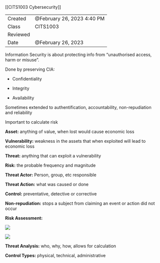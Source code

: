 [[CITS1003 Cybersecurity]] 


|   |   |
|---|---|
|Created|@February 26, 2023 4:40 PM|
|Class|CITS1003|
|Reviewed||
|Date|@February 26, 2023|

Information Security is about protecting info from “unauthorised access, harm or misuse”.

Done by preserving CIA:

- Confidentiality

- Integrity

- Availability

Sometimes extended to authentification, accountability, non-repudiation and reliability

Important to calculate risk

**********Asset:********** anything of value, when lost would cause economic loss

****************************Vulnerability:**************************** weakness in the assets that when exploited will lead to economic loss

**************Threat:************** anything that can exploit a vulnerability

********Risk:******** the probable frequency and magnitude

**************************Threat Actor:************************** Person, group, etc responsible

****************************************Threat Action:**************************************** what was caused or done

************************************Control:************************************ preventative, detective or corrective

********************************Non-repudiation:******************************** stops a subject from claiming an event or action did not occur

**********************************Risk Assessment:**********************************

[![](Untitled%204.png)](Intro%20Wk%201%2011f6dcab0ec44a27b6ce96f596c029ce/Untitled.png)

[![](Untitled%201%203.png)](Intro%20Wk%201%2011f6dcab0ec44a27b6ce96f596c029ce/Untitled%201.png)

********************************Threat Analysis:******************************** who, why, how, allows for calculation

****************************Control Types:**************************** physical, technical, administrative